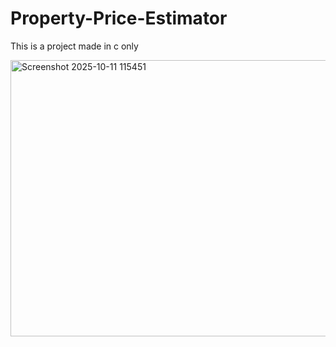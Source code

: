 # Property-Price-Estimator
This is a project made in c only 






<img width="718" height="442" alt="Screenshot 2025-10-11 115451" src="https://github.com/user-attachments/assets/4b1f8a5f-d95d-4337-a85a-e3425e3a22d6" />
